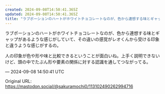 ```yaml
---
created: 2024-09-08T14:50:41.365Z
updated: 2024-09-08T14:50:41.365Z
title: "ラブポーションのハートがホワイトチョコレートなのが、色から連想する味とギャップが[...]"
---
```


<p>ラブポーションのハートがホワイトチョコレートなのが、色から連想する味とギャップがあるような感じがしていて、その違いの感覚がレオくんから受ける印象と違うような感じがするの。</p><p>人の印象が色や形や味と比較できるということが面白いね。上手く説明できないけど、頭の中でたぶん形や要素の関係に対する認識を通してつながってる。</p>

&mdash; 2024-09-08 14:50:41 UTC

Original URL: https://mastodon.social/@sakuramochi0/113102490262994716
